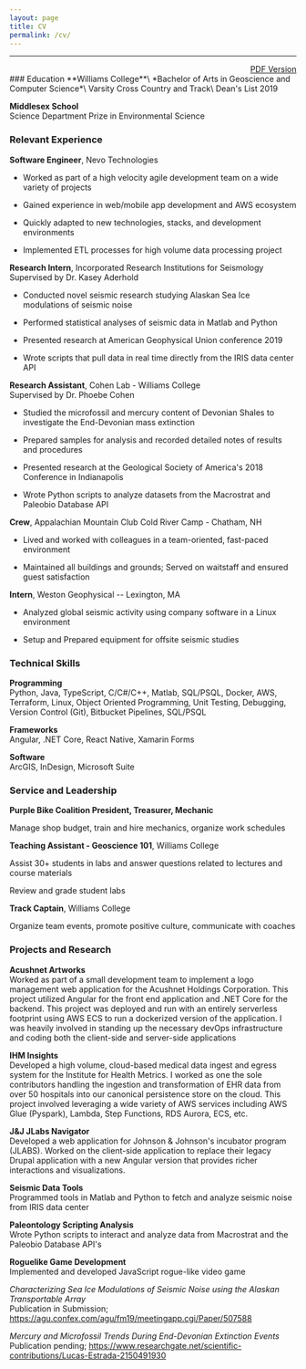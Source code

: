 ```yaml
---
layout: page
title: CV
permalink: /cv/
---
```

------------------------------------------------------------------------
<div style="text-align: right;">
<a href="/pdfs/Public_Resume.pdf">PDF Version</a>
</div>
### Education
**Williams College**\
*Bachelor of Arts in Geoscience and Computer Science*\
Varsity Cross Country and Track\
Dean's List 2019

**Middlesex School**\
Science Department Prize in Environmental Science

### Relevant Experience
**Software Engineer**, Nevo Technologies

* Worked as part of a high velocity agile development team on a wide
variety of projects

* Gained experience in web/mobile app development and AWS ecosystem

* Quickly adapted to new technologies, stacks, and development
environments

* Implemented ETL processes for high volume data processing project

**Research Intern**, Incorporated Research Institutions for Seismology\
Supervised by Dr. Kasey Aderhold

* Conducted novel seismic research studying Alaskan Sea Ice modulations of
seismic noise

* Performed statistical analyses of seismic data in Matlab and Python

* Presented research at American Geophysical Union conference 2019

* Wrote scripts that pull data in real time directly from the IRIS data center API

**Research Assistant**, Cohen Lab - Williams College\
Supervised by Dr. Phoebe Cohen

* Studied the microfossil and mercury content of Devonian Shales to
investigate the End-Devonian mass extinction

* Prepared samples for analysis and recorded detailed notes of results and
procedures

* Presented research at the Geological Society of America's 2018
Conference in Indianapolis

* Wrote Python scripts to analyze datasets from the Macrostrat and
Paleobio Database API

**Crew**, Appalachian Mountain Club Cold River Camp - Chatham, NH

* Lived and worked with colleagues in a team-oriented, fast-paced
environment

* Maintained all buildings and grounds; Served on waitstaff and ensured
guest satisfaction

**Intern**, Weston Geophysical -- Lexington, MA

* Analyzed global seismic activity using company software in a Linux
environment

* Setup and Prepared equipment for offsite seismic studies

### Technical Skills
**Programming**\
Python, Java, TypeScript, C/C\#/C++, Matlab, SQL/PSQL, Docker, AWS,
Terraform, Linux, Object Oriented Programming, Unit Testing, Debugging,
Version Control (Git), Bitbucket Pipelines, SQL/PSQL

**Frameworks**\
Angular, .NET Core, React Native, Xamarin Forms

**Software**\
ArcGIS, InDesign, Microsoft Suite

### Service and Leadership

**Purple Bike Coalition President, Treasurer, Mechanic**

Manage shop budget, train and hire mechanics, organize work schedules

**Teaching Assistant - Geoscience 101**, Williams College

Assist 30+ students in labs and answer questions related to lectures and
course materials

Review and grade student labs

**Track Captain**, Williams College

Organize team events, promote positive culture, communicate with coaches

### Projects and Research

**Acushnet Artworks**\
Worked as part of a small development team to implement a logo
management web application for the Acushnet Holdings Corporation. This
project utilized Angular for the front end application and .NET Core for
the backend. This project was deployed and run with an entirely
serverless footprint using AWS ECS to run a dockerized version of the
application. I was heavily involved in standing up the necessary devOps
infrastructure and coding both the client-side and server-side
applications

**IHM Insights**\
Developed a high volume, cloud-based medical data ingest and egress
system for the Institute for Health Metrics. I worked as one the sole
contributors handling the ingestion and transformation of EHR data from
over 50 hospitals into our canonical persistence store on the cloud.
This project involved leveraging a wide variety of AWS services
including AWS Glue (Pyspark), Lambda, Step Functions, RDS Aurora, ECS,
etc.

**J&J JLabs Navigator**\
Developed a web application for Johnson & Johnson's incubator program
(JLABS). Worked on the client-side application to replace their legacy
Drupal application with a new Angular version that provides richer
interactions and visualizations.

**Seismic Data Tools**\
Programmed tools in Matlab and Python to fetch and analyze seismic noise
from IRIS data center

**Paleontology Scripting Analysis**\
Wrote Python scripts to interact and analyze data from Macrostrat and
the Paleobio Database API's

**Roguelike Game Development**\
Implemented and developed JavaScript rogue-like video game

*Characterizing Sea Ice Modulations of Seismic Noise using the Alaskan
Transportable Array*\
Publication in Submission;
<https://agu.confex.com/agu/fm19/meetingapp.cgi/Paper/507588>

*Mercury and Microfossil Trends During End-Devonian Extinction Events*\
Publication pending;
<https://www.researchgate.net/scientific-contributions/Lucas-Estrada-2150491930>
